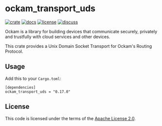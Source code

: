# ockam_transport_uds

[![crate][crate-image]][crate-link]
[![docs][docs-image]][docs-link]
[![license][license-image]][license-link]
[![discuss][discuss-image]][discuss-link]

Ockam is a library for building devices that communicate securely, privately
and trustfully with cloud services and other devices.

This crate provides a Unix Domain Socket Transport for Ockam's Routing Protocol.


## Usage

Add this to your `Cargo.toml`:

```
[dependencies]
ockam_transport_uds = "0.17.0"
```

## License

This code is licensed under the terms of the [Apache License 2.0][license-link].

[main-ockam-crate-link]: https://crates.io/crates/ockam

[crate-image]: https://img.shields.io/crates/v/ockam_transport_uds.svg
[crate-link]: https://crates.io/crates/ockam_transport_uds

[docs-image]: https://docs.rs/ockam_transport_uds/badge.svg
[docs-link]: https://docs.rs/ockam_transport_uds

[license-image]: https://img.shields.io/badge/License-Apache%202.0-green.svg
[license-link]: https://github.com/build-trust/ockam/blob/HEAD/LICENSE

[discuss-image]: https://img.shields.io/badge/Discuss-Github%20Discussions-ff70b4.svg
[discuss-link]: https://github.com/build-trust/ockam/discussions
